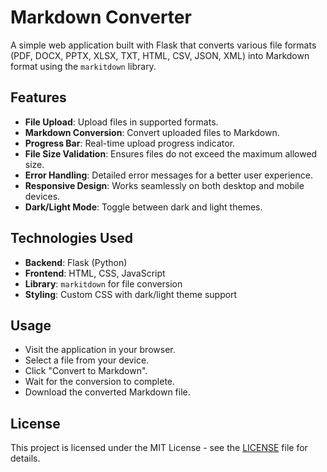 # Markdown Converter

A simple web application built with Flask that converts various file formats (PDF, DOCX, PPTX, XLSX, TXT, HTML, CSV, JSON, XML) into Markdown format using the `markitdown` library.

## Features

- **File Upload**: Upload files in supported formats.
- **Markdown Conversion**: Convert uploaded files to Markdown.
- **Progress Bar**: Real-time upload progress indicator.
- **File Size Validation**: Ensures files do not exceed the maximum allowed size.
- **Error Handling**: Detailed error messages for a better user experience.
- **Responsive Design**: Works seamlessly on both desktop and mobile devices.
- **Dark/Light Mode**: Toggle between dark and light themes.

## Technologies Used

- **Backend**: Flask (Python)
- **Frontend**: HTML, CSS, JavaScript
- **Library**: `markitdown` for file conversion
- **Styling**: Custom CSS with dark/light theme support

## Usage
- Visit the application in your browser.
- Select a file from your device.
- Click "Convert to Markdown".
- Wait for the conversion to complete.
- Download the converted Markdown file.

## License

This project is licensed under the MIT License - see the [LICENSE](LICENSE) file for details.
